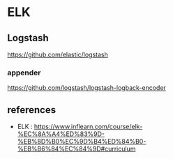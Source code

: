 # ELK

## Logstash

https://github.com/elastic/logstash

### appender
https://github.com/logstash/logstash-logback-encoder


## references
- ELK : https://www.inflearn.com/course/elk-%EC%8A%A4%ED%83%9D-%EB%8D%B0%EC%9D%B4%ED%84%B0-%EB%B6%84%EC%84%9D#curriculum

